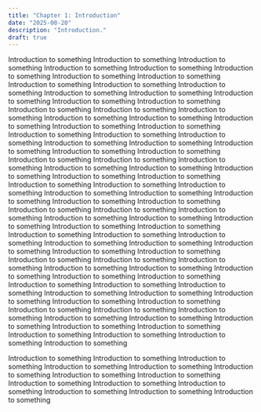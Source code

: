 ```yaml
---
title: "Chapter 1: Introduction"
date: "2025-08-20"
description: "Introduction."
draft: true
---
```



Introduction to something Introduction to something Introduction to something Introduction to something Introduction to something Introduction to something Introduction to something Introduction to something Introduction to something Introduction to something Introduction to something Introduction to something Introduction to something Introduction to something Introduction to something Introduction to something Introduction to something Introduction to something Introduction to something Introduction to something Introduction to something Introduction to something Introduction to something Introduction to something Introduction to something Introduction to something Introduction to something Introduction to something Introduction to something Introduction to something Introduction to something Introduction to something Introduction to something Introduction to something Introduction to something Introduction to something Introduction to something Introduction to something Introduction to something Introduction to something Introduction to something Introduction to something Introduction to something Introduction to something Introduction to something Introduction to something Introduction to something Introduction to something Introduction to something Introduction to something Introduction to something Introduction to something Introduction to something Introduction to something Introduction to something Introduction to something Introduction to something Introduction to something Introduction to something Introduction to something Introduction to something Introduction to something Introduction to something Introduction to something Introduction to something Introduction to something Introduction to something Introduction to something Introduction to something Introduction to something 
Introduction to something Introduction to something Introduction to something Introduction to something Introduction to something Introduction to something Introduction to something Introduction to something Introduction to something Introduction to something Introduction to something Introduction to something Introduction to something Introduction to something Introduction to something Introduction to something Introduction to something Introduction to something Introduction to something Introduction to something Introduction to something Introduction to something 


Introduction to something Introduction to something Introduction to something Introduction to something Introduction to something Introduction to something Introduction to something Introduction to something Introduction to something Introduction to something Introduction to something Introduction to something Introduction to something Introduction to something 
